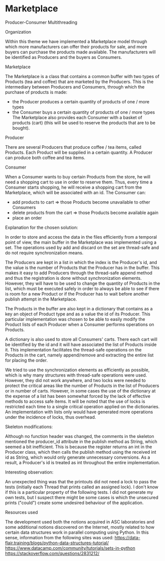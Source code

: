 # Marketplace
Producer-Consumer Multithreading



Organization

Within this theme we have implemented a Marketplace model through which more
manufacturers can offer their products for sale, and more buyers can purchase
the products made available.
The manufacturers will be identified as Producers and the buyers as Consumers.

Marketplace

The Marketplace is a class that contains a common buffer with two types of
Products (tea and coffee) that are marketed by the Producers.
This is the intermediary between Producers and Consumers, through which the
purchase of products is made:
- the Producer produces a certain quantity of products of one / more types
- the Consumer buys a certain quantity of products of one / more types
The Marketplace also provides each Consumer with a basket of products (cart)
(this will be used to reserve the products that are to be bought).

Producer

There are several Producers that produce coffee / tea items, called Products.
Each Product will be supplied in a certain quantity. A Producer can produce
both coffee and tea items.

Consumer

When a Consumer wants to buy certain Products from the store, he will need a
shopping cart to use in order to reserve them. Thus, every time a Consumer
starts shopping, he will receive a shopping cart from the Marketplace, which
will be associated with an id. The Consumer can:
- add products to cart ⇒ those Products become unavailable to other Consumers
- delete products from the cart ⇒ those Products become available again
- place an order


Explanation for the chosen solution:

In order to store and access the data in the files efficiently from a temporal
point of view, the main buffer in the Marketplace was implemented using a set.
The operations used by add and discard on the set are thread-safe and do not
require synchronization means.

The Producers are kept in a list in which the index is the Producer's id, and
the value is the number of Products that the Producer has in the buffer.
This makes it easy to add Producers through the thread-safe append method and
thus the registration is done without synchronization elements. However, they
will have to be used to change the quantity of Products in the list, which must
be executed safely in order to always be able to see if there is room for a new
Product or if the Producer has to wait before another publish attempt in the
Marketplace.

The Products in the buffer are also kept in a dictionary that contains as a key
an object of Product type and as a value the id of its Producer. This particular
implementation was chosen to be able to easily modify the Product lists of each
Producer when a Consumer performs operations on Products.

A dictionary is also used to store all Consumers' carts. There each cart will be
identified by the id and it will have associated the list of Products inside it.
This implementation facilitates the thread-safe operations on the Products in the
cart, namely append/remove and extracting the entire list for placing the order.

We tried to use the synchronization elements as efficiently as possible, which
is why many structures with thread-safe operations were used. However, they did
not work anywhere, and two locks were needed to protect the critical areas like
the number of Products in the list of Producers or in number of carts.
However, in some cases the use of the dictionary at the expense of a list has
been somewhat forced by the lack of effective methods to access safe items.
It will be noted that the use of locks is restricted each time to a single
critical operation applied on the dictionaries. An implementation with lists only
would have generated more operations under the incidence of locks, thus overhead.

Skeleton modifications:

Although no function header was changed, the comments in the skeleton mentioned
the producer_id attribute in the publish method as String, which seemed a bit
inefficient. This is because the register returns an int in the Producer class,
which then calls the publish method using the received int id as String, which
would only generate unnecessary conversions. As a result, a Producer's id is
treated as int throughout the entire implementation.

Interesting observation:

An unexpected thing was that the printouts did not need a lock to pass the tests
(initially each Thread that prints called an assigned lock). I don't know if this
is a particular property of the following tests. I did not generate my own tests,
but I suspect there might be some cases is which the unsecured prints ("could")
create some undesired behaviour of the application.

Resources used

The development used both the notions acquired in ASC laboratories and some
additional notions discovered on the Internet, mostly related to how certain
data structures work in parallel computing using Python.
In this sense, information from the following sites was used:
https://data-flair.training/blogs/python-data-structures-tutorial/
https://www.datacamp.com/community/tutorials/sets-in-python
https://stackoverflow.com/questions/2831212/
